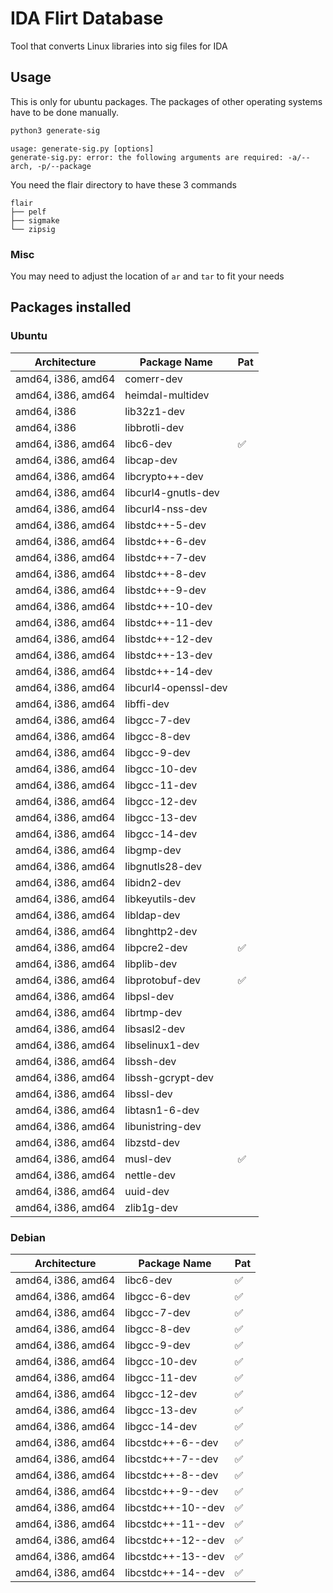 # IDA Flirt Database

Tool that converts Linux libraries into sig files for IDA

## Usage

This is only for ubuntu packages.
The packages of other operating systems have to be done manually.

```bash
python3 generate-sig
```

```text
usage: generate-sig.py [options]
generate-sig.py: error: the following arguments are required: -a/--arch, -p/--package
```

You need the flair directory to have these 3 commands

```
flair
├── pelf
├── sigmake
└── zipsig
```

### Misc

You may need to adjust the location of `ar` and `tar` to fit your needs

## Packages installed

### Ubuntu

| Architecture       | Package Name         | Pat |
| ------------------ | -------------------- | --- |
| amd64, i386, amd64 | comerr-dev           |     |
| amd64, i386, amd64 | heimdal-multidev     |     |
| amd64, i386        | lib32z1-dev          |     |
| amd64, i386        | libbrotli-dev        |     |
| amd64, i386, amd64 | libc6-dev            | ✅  |
| amd64, i386, amd64 | libcap-dev           |     |
| amd64, i386, amd64 | libcrypto++-dev      |     |
| amd64, i386, amd64 | libcurl4-gnutls-dev  |     |
| amd64, i386, amd64 | libcurl4-nss-dev     |     |
| amd64, i386, amd64 | libstdc++-5-dev      |     |
| amd64, i386, amd64 | libstdc++-6-dev      |     |
| amd64, i386, amd64 | libstdc++-7-dev      |     |
| amd64, i386, amd64 | libstdc++-8-dev      |     |
| amd64, i386, amd64 | libstdc++-9-dev      |     |
| amd64, i386, amd64 | libstdc++-10-dev     |     |
| amd64, i386, amd64 | libstdc++-11-dev     |     |
| amd64, i386, amd64 | libstdc++-12-dev     |     |
| amd64, i386, amd64 | libstdc++-13-dev     |     |
| amd64, i386, amd64 | libstdc++-14-dev     |     |
| amd64, i386, amd64 | libcurl4-openssl-dev |     |
| amd64, i386, amd64 | libffi-dev           |     |
| amd64, i386, amd64 | libgcc-7-dev         |     |
| amd64, i386, amd64 | libgcc-8-dev         |     |
| amd64, i386, amd64 | libgcc-9-dev         |     |
| amd64, i386, amd64 | libgcc-10-dev        |     |
| amd64, i386, amd64 | libgcc-11-dev        |     |
| amd64, i386, amd64 | libgcc-12-dev        |     |
| amd64, i386, amd64 | libgcc-13-dev        |     |
| amd64, i386, amd64 | libgcc-14-dev        |     |
| amd64, i386, amd64 | libgmp-dev           |     |
| amd64, i386, amd64 | libgnutls28-dev      |     |
| amd64, i386, amd64 | libidn2-dev          |     |
| amd64, i386, amd64 | libkeyutils-dev      |     |
| amd64, i386, amd64 | libldap-dev          |     |
| amd64, i386, amd64 | libnghttp2-dev       |     |
| amd64, i386, amd64 | libpcre2-dev         | ✅  |
| amd64, i386, amd64 | libplib-dev          |     |
| amd64, i386, amd64 | libprotobuf-dev      | ✅  |
| amd64, i386, amd64 | libpsl-dev           |     |
| amd64, i386, amd64 | librtmp-dev          |     |
| amd64, i386, amd64 | libsasl2-dev         |     |
| amd64, i386, amd64 | libselinux1-dev      |     |
| amd64, i386, amd64 | libssh-dev           |     |
| amd64, i386, amd64 | libssh-gcrypt-dev    |     |
| amd64, i386, amd64 | libssl-dev           |     |
| amd64, i386, amd64 | libtasn1-6-dev       |     |
| amd64, i386, amd64 | libunistring-dev     |     |
| amd64, i386, amd64 | libzstd-dev          |     |
| amd64, i386, amd64 | musl-dev             | ✅  |
| amd64, i386, amd64 | nettle-dev           |     |
| amd64, i386, amd64 | uuid-dev             |     |
| amd64, i386, amd64 | zlib1g-dev           |     |

### Debian

| Architecture       | Package Name       | Pat |
| ------------------ | ------------------ | --- |
| amd64, i386, amd64 | libc6-dev          | ✅  |
| amd64, i386, amd64 | libgcc-6-dev       | ✅  |
| amd64, i386, amd64 | libgcc-7-dev       | ✅  |
| amd64, i386, amd64 | libgcc-8-dev       | ✅  |
| amd64, i386, amd64 | libgcc-9-dev       | ✅  |
| amd64, i386, amd64 | libgcc-10-dev      | ✅  |
| amd64, i386, amd64 | libgcc-11-dev      | ✅  |
| amd64, i386, amd64 | libgcc-12-dev      | ✅  |
| amd64, i386, amd64 | libgcc-13-dev      | ✅  |
| amd64, i386, amd64 | libgcc-14-dev      | ✅  |
| amd64, i386, amd64 | libcstdc++-6--dev  | ✅  |
| amd64, i386, amd64 | libcstdc++-7--dev  | ✅  |
| amd64, i386, amd64 | libcstdc++-8--dev  | ✅  |
| amd64, i386, amd64 | libcstdc++-9--dev  | ✅  |
| amd64, i386, amd64 | libcstdc++-10--dev | ✅  |
| amd64, i386, amd64 | libcstdc++-11--dev | ✅  |
| amd64, i386, amd64 | libcstdc++-12--dev | ✅  |
| amd64, i386, amd64 | libcstdc++-13--dev | ✅  |
| amd64, i386, amd64 | libcstdc++-14--dev | ✅  |
